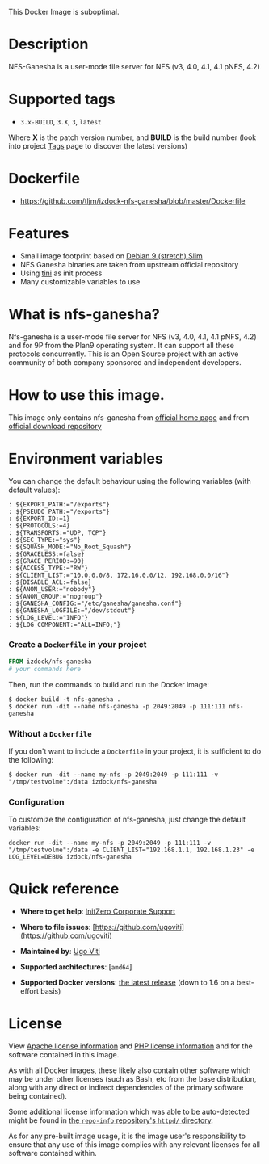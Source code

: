 This Docker Image is suboptimal.

# Description
NFS-Ganesha is a user-mode file server for NFS (v3, 4.0, 4.1, 4.1 pNFS, 4.2)

# Supported tags
-	`3.x-BUILD`, `3.X`, `3`, `latest`

Where **X** is the patch version number, and **BUILD** is the build number (look into project [Tags](/repository/docker/izdock/nfs-ganesha/tags/) page to discover the latest versions)

# Dockerfile
- https://github.com/tljm/izdock-nfs-ganesha/blob/master/Dockerfile

# Features
- Small image footprint based on [Debian 9 (stretch) Slim](https://hub.docker.com/_/debian/)
- NFS Ganesha binaries are taken from upstream official repository
- Using [tini](https://github.com/krallin/tini) as init process
- Many customizable variables to use

# What is nfs-ganesha?
Nfs-ganesha is a user-mode file server for NFS (v3, 4.0, 4.1, 4.1 pNFS, 4.2) and for 9P from the Plan9 operating system. It can support all these protocols concurrently.
This is an Open Source project with an active community of both company sponsored and independent developers.

# How to use this image.

This image only contains nfs-ganesha from [official home page](https://github.com/nfs-ganesha/nfs-ganesha)
and from [official download repository](https://download.nfs-ganesha.org/)

# Environment variables
You can change the default behaviour using the following variables (with default values):

```
: ${EXPORT_PATH:="/exports"}
: ${PSEUDO_PATH:="/exports"}
: ${EXPORT_ID:=1}
: ${PROTOCOLS:=4}
: ${TRANSPORTS:="UDP, TCP"}
: ${SEC_TYPE:="sys"}
: ${SQUASH_MODE:="No_Root_Squash"}
: ${GRACELESS:=false}
: ${GRACE_PERIOD:=90}
: ${ACCESS_TYPE:="RW"}
: ${CLIENT_LIST:="10.0.0.0/8, 172.16.0.0/12, 192.168.0.0/16"}
: ${DISABLE_ACL:=false}
: ${ANON_USER:="nobody"}
: ${ANON_GROUP:="nogroup"}
: ${GANESHA_CONFIG:="/etc/ganesha/ganesha.conf"}
: ${GANESHA_LOGFILE:="/dev/stdout"}
: ${LOG_LEVEL:="INFO"}
: ${LOG_COMPONENT:="ALL=INFO;"}
```

### Create a `Dockerfile` in your project

```dockerfile
FROM izdock/nfs-ganesha
# your commands here
```

Then, run the commands to build and run the Docker image:

```console
$ docker build -t nfs-ganesha .
$ docker run -dit --name nfs-ganesha -p 2049:2049 -p 111:111 nfs-ganesha
```

### Without a `Dockerfile`

If you don't want to include a `Dockerfile` in your project, it is sufficient to do the following:

```$ docker run -dit --name my-nfs -p 2049:2049 -p 111:111 -v "/tmp/testvolme":/data izdock/nfs-ganesha```

### Configuration

To customize the configuration of nfs-ganesha, just change the default variables:

```docker run -dit --name my-nfs -p 2049:2049 -p 111:111 -v "/tmp/testvolme":/data -e CLIENT_LIST="192.168.1.1, 192.168.1.23" -e LOG_LEVEL=DEBUG izdock/nfs-ganesha```

# Quick reference

-	**Where to get help**:
	[InitZero Corporate Support](https://www.initzero.it/)

-	**Where to file issues**:
	[https://github.com/ugoviti](https://github.com/ugoviti)

-	**Maintained by**:
	[Ugo Viti](https://github.com/ugoviti)

-	**Supported architectures**:
	[`amd64`]

-	**Supported Docker versions**:
	[the latest release](https://github.com/docker/docker-ce/releases/latest) (down to 1.6 on a best-effort basis)

# License

View [Apache license information](https://www.apache.org/licenses/) and [PHP license information](http://php.net/license/index.php) and for the software contained in this image.

As with all Docker images, these likely also contain other software which may be under other licenses (such as Bash, etc from the base distribution, along with any direct or indirect dependencies of the primary software being contained).

Some additional license information which was able to be auto-detected might be found in [the `repo-info` repository's `httpd/` directory](https://github.com/docker-library/repo-info/tree/master/repos/httpd).

As for any pre-built image usage, it is the image user's responsibility to ensure that any use of this image complies with any relevant licenses for all software contained within.
